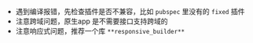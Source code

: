 - 遇到编译报错，先检查插件是否不兼容，比如 `pubspec` 里没有的 `fixed` 插件
- 注意跨域问题，原生app 是不需要接口支持跨域的
- 注意响应式问题，推荐一个库 `**responsive_builder**`